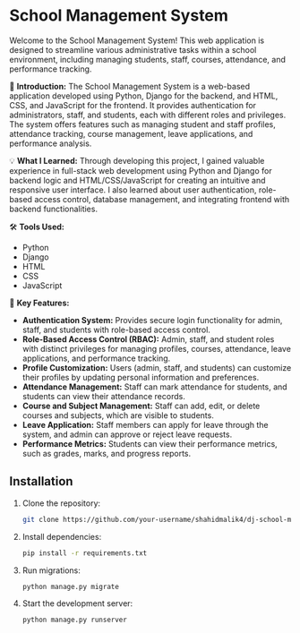 # School Management System

Welcome to the School Management System! This web application is designed to streamline various administrative tasks within a school environment, including managing students, staff, courses, attendance, and performance tracking.

🚀 **Introduction:**
The School Management System is a web-based application developed using Python, Django for the backend, and HTML, CSS, and JavaScript for the frontend. It provides authentication for administrators, staff, and students, each with different roles and privileges. The system offers features such as managing student and staff profiles, attendance tracking, course management, leave applications, and performance analysis.

💡 **What I Learned:**
Through developing this project, I gained valuable experience in full-stack web development using Python and Django for backend logic and HTML/CSS/JavaScript for creating an intuitive and responsive user interface. I also learned about user authentication, role-based access control, database management, and integrating frontend with backend functionalities.

🛠️ **Tools Used:**
- Python
- Django
- HTML
- CSS
- JavaScript

🔑 **Key Features:**
- **Authentication System:** Provides secure login functionality for admin, staff, and students with role-based access control.
- **Role-Based Access Control (RBAC):** Admin, staff, and student roles with distinct privileges for managing profiles, courses, attendance, leave applications, and performance tracking.
- **Profile Customization:** Users (admin, staff, and students) can customize their profiles by updating personal information and preferences.
- **Attendance Management:** Staff can mark attendance for students, and students can view their attendance records.
- **Course and Subject Management:** Staff can add, edit, or delete courses and subjects, which are visible to students.
- **Leave Application:** Staff members can apply for leave through the system, and admin can approve or reject leave requests.
- **Performance Metrics:** Students can view their performance metrics, such as grades, marks, and progress reports.

## Installation

1. Clone the repository:
   ```bash
   git clone https://github.com/your-username/shahidmalik4/dj-school-management-system.git
   ```
2. Install dependencies:
   ```bash
   pip install -r requirements.txt
   ```
2. Run migrations:
   ```bash
   python manage.py migrate
   ```
2. Start the development server:
   ```bash
   python manage.py runserver
   ```


